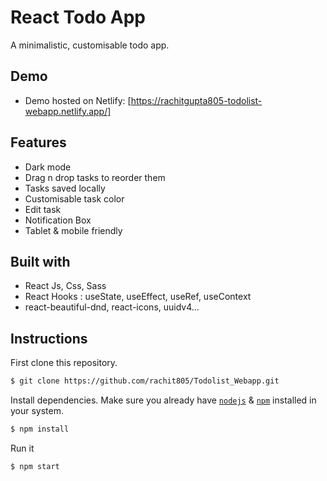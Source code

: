 # React Todo App

A minimalistic, customisable todo app.

## Demo

- Demo hosted on Netlify: [https://rachitgupta805-todolist-webapp.netlify.app/]

## Features

- Dark mode
- Drag n drop tasks to reorder them
- Tasks saved locally
- Customisable task color
- Edit task
- Notification Box
- Tablet & mobile friendly

## Built with

- React Js, Css, Sass
- React Hooks : useState, useEffect, useRef, useContext
- react-beautiful-dnd, react-icons, uuidv4...


## Instructions

First clone this repository.
```bash
$ git clone https://github.com/rachit805/Todolist_Webapp.git
```

Install dependencies. Make sure you already have [`nodejs`](https://nodejs.org/en/) & [`npm`](https://www.npmjs.com/) installed in your system.
```bash
$ npm install 
```

Run it
```bash
$ npm start
